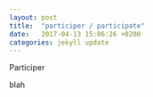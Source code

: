 ```yaml
---
layout: post
title:  "participer / participate"
date:   2017-04-13 15:06:26 +0200
categories: jekyll update
---
```


Participer

blah
